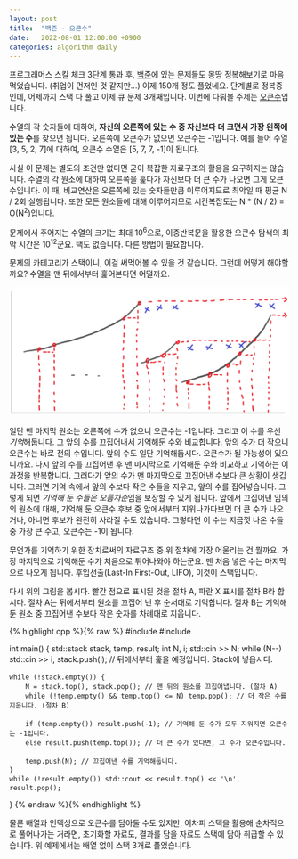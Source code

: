 ```yaml
---
layout: post
title:  "백준 - 오큰수"
date:   2022-08-01 12:00:00 +0900
categories: algorithm daily
---
```


프로그래머스 스킬 체크 3단계 통과 후, [백준][profile]에 있는 문제들도 몽땅 정복해보기로 마음먹었습니다. (취업이 먼저인 것 같지만...) 이제 150개 정도 풀었네요. 단계별로 정복중인데, 어제까지 스택 다 풀고 이제 큐 문제 3개째입니다. 이번에 다뤄볼 주제는 [오큰수][NGE]입니다.

수열의 각 숫자들에 대하여, <strong>자신의 오른쪽에 있는 수 중 자신보다 더 크면서 가장 왼쪽에 있는 수</strong>를 찾으면 됩니다. 오른쪽에 오큰수가 없으면 오큰수는 -1입니다. 예를 들어 수열 [3, 5, 2, 7]에 대하여, 오큰수 수열은 [5, 7, 7, -1]이 됩니다.

사실 이 문제는 별도의 조건만 없다면 굳이 복잡한 자료구조의 활용을 요구하지는 않습니다. 수열의 각 원소에 대하여 오른쪽을 훑다가 자신보다 더 큰 수가 나오면 그게 오큰수입니다. 이 때, 비교연산은 오른쪽에 있는 숫자들만큼 이루어지므로 최악일 때 평균 N / 2회 실행됩니다. 또한 모든 원소들에 대해 이루어지므로 시간복잡도는 N * (N / 2) = O(N<sup>2</sup>)입니다.

문제에서 주어지는 수열의 크기는 최대 10<sup>6</sup>으로, 이중반복문을 활용한 오큰수 탐색의 최악 시간은 10<sup>12</sup>군요. 택도 없습니다. 다른 방법이 필요합니다.

문제의 카테고리가 스택이니, 이걸 써먹어볼 수 있을 것 같습니다. 그런데 어떻게 해야할까요? 수열을 맨 뒤에서부터 훑어본다면 어떨까요.

![nge](/assets/images/2022-08-01-NGE/nge.png)

일단 맨 마지막 원소는 오른쪽에 수가 없으니 오큰수는 -1입니다. 그리고 이 수를 우선 <em>기억</em>해둡니다. 그 앞의 수를 끄집어내서 기억해둔 수와 비교합니다. 앞의 수가 더 작으니 오큰수는 바로 전의 수입니다. 앞의 수도 일단 기억해둡시다. 오큰수가 될 가능성이 있으니까요. 다시 앞의 수를 끄집어낸 후 맨 마지막으로 기억해둔 수와 비교하고 기억하는 이 과정을 반복합니다. 그러다가 앞의 수가 맨 마지막으로 끄집어낸 수보다 큰 상황이 생깁니다. 그러면 기억 속에서 앞의 수보다 작은 수들을 지우고, 앞의 수를 집어넣습니다. 그렇게 되면 <em>기억해 둔 수들은 오름차순</em>임을 보장할 수 있게 됩니다. 앞에서 끄집어낸 임의의 원소에 대해, 기억해 둔 오큰수 후보 중 앞에서부터 지워나가다보면 더 큰 수가 나오거나, 아니면 후보가 완전히 사라질 수도 있습니다. 그렇다면 이 수는 지금껏 나온 수들 중 가장 큰 수고, 오큰수는 -1이 됩니다.

무언가를 기억하기 위한 장치로써의 자료구조 중 위 절차에 가장 어울리는 건 뭘까요. 가장 마지막으로 기억해둔 수가 처음으로 튀어나와야 하는군요. 맨 처음 넣은 수는 마지막으로 나오게 됩니다. 후입선출(Last-In First-Out, LIFO), 이것이 스택입니다.

다시 위의 그림을 봅시다. 빨간 점으로 표시된 것을 절차 A, 파란 X 표시를 절차 B라 합시다. 절차 A는 뒤에서부터 원소를 끄집어 낸 후 순서대로 기억합니다. 절차 B는 기억해 둔 원소 중 끄집어낸 수보다 작은 숫자를 차례대로 지웁니다.

{% highlight cpp %}{% raw %}
#include <iostream>
#include <stack>

int main() {
    std::stack<int> stack, temp, result; int N, i;
    std::cin >> N;
    while (N--) std::cin >> i, stack.push(i); // 뒤에서부터 훑을 예정입니다. Stack에 넣읍시다.
    
    while (!stack.empty()) {
        N = stack.top(), stack.pop(); // 맨 뒤의 원소를 끄집어냅니다. (절차 A)
        while (!temp.empty() && temp.top() <= N) temp.pop(); // 더 작은 수를 지웁니다. (절차 B)

        if (temp.empty()) result.push(-1); // 기억해 둔 수가 모두 지워지면 오큰수는 -1입니다.
        else result.push(temp.top()); // 더 큰 수가 있다면, 그 수가 오큰수입니다.

        temp.push(N); // 끄집어낸 수를 기억해둡니다.
    }
    while (!result.empty()) std::cout << result.top() << '\n', result.pop();
}
{% endraw %}{% endhighlight %}

물론 배열과 인덱싱으로 오큰수를 담아둘 수도 있지만, 어차피 스택을 활용해 순차적으로 풀어나가는 거라면, 초기화할 자료도, 결과를 담을 자료도 스택에 담아 취급할 수 있습니다. 위 예제에서는 배열 없이 스택 3개로 풀었습니다.

[profile]:https://www.acmicpc.net/user/wnwoghd22
[NGE]:https://www.acmicpc.net/problem/17298
